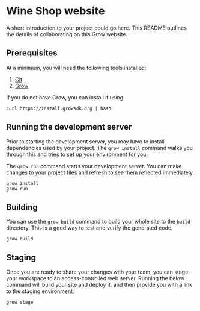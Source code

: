 # Wine Shop website

A short introduction to your project could go here. This README outlines the
details of collaborating on this Grow website.

## Prerequisites

At a minimum, you will need the following tools installed:

1. [Git](http://git-scm.com/)
2. [Grow](https://grow.io)

If you do not have Grow, you can install it using:

```
curl https://install.growsdk.org | bash
```

## Running the development server

Prior to starting the development server, you may have to install dependencies
used by your project. The `grow install` command walks you through this and
tries to set up your environment for you.

The `grow run` command starts your development server. You can make changes to
your project files and refresh to see them reflected immediately.

```
grow install
grow run
```

## Building

You can use the `grow build` command to build your whole site to the `build`
directory. This is a good way to test and verify the generated code.

```
grow build
```

## Staging

Once you are ready to share your changes with your team, you can stage your
workspace to an access-controlled web server. Running the below command will
build your site and deploy it, and then provide you with a link to the staging
environment.

```
grow stage
```
